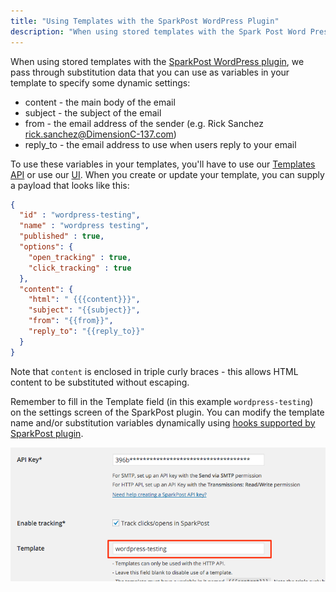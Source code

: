 ```yaml
---
title: "Using Templates with the SparkPost WordPress Plugin"
description: "When using stored templates with the Spark Post Word Press plugin we pass through substitution data that you can use as variables in your template to specify some dynamic settings content the main body of the email subject the subject of the email from the email address of the sender..."
---
```


When using stored templates with the [SparkPost WordPress plugin](https://wordpress.org/plugins/sparkpost/), we pass through substitution data that you can use as variables in your template to specify some dynamic settings:

* content - the main body of the email
* subject - the subject of the email
* from - the email address of the sender (e.g. Rick Sanchez <rick.sanchez@DimensionC-137.com>)
* reply_to - the email address to use when users reply to your email

To use these variables in your templates, you'll have to use our [Templates API](https://developers.sparkpost.com/api/templates/) or use our [UI](https://app.sparkpost.com). When you create or update your template, you can supply a payload that looks like this:

```json
{
  "id" : "wordpress-testing",
  "name" : "wordpress testing",
  "published" : true,
  "options": {
    "open_tracking" : true,
    "click_tracking" : true
  },
  "content": {
    "html": " {{{content}}}",
    "subject": "{{subject}}",
    "from": "{{from}}",
    "reply_to": "{{reply_to}}"
  }
}
```

Note that `content` is enclosed in triple curly braces - this allows HTML content to be substituted without escaping. 

Remember to fill in the Template field (in this example `wordpress-testing`) on the settings screen of the SparkPost plugin. You can modify the template name and/or substitution variables dynamically using [hooks supported by SparkPost plugin](https://github.com/SparkPost/wordpress-sparkpost/blob/master/docs/hooks.md). 

![](media/using-templates-sparkpost-wordpress/wordpress_templates_screenshot_original.png)
